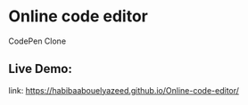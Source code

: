 # Online code editor
 CodePen Clone


## Live Demo:
link: https://habibaabouelyazeed.github.io/Online-code-editor/